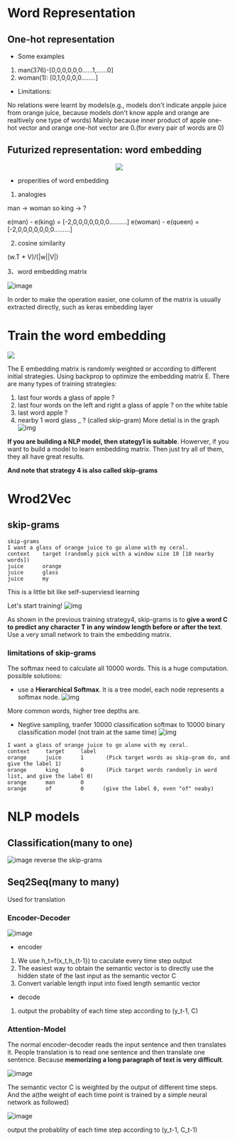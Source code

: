 # Word Representation

## One-hot representation
* Some examples
1. man(376)-[0,0,0,0,0,0......1,......0]
2. woman(1): [0,1,0,0,0,0........]
* Limitations:

No relations were learnt by models(e.g., models don't indicate anpple juice from orange juice, because models don't know apple and orange are realtively one type of words)
Mainly because inner product of apple one-hot vector and orange one-hot vector are 0.(for every pair of words are 0)

## Futurized representation: word embedding

<div align=center>
<img src="https://github.com/SuperrWu/Deep-Learning/blob/main/figures/word_embedding.PNG?raw=true">
</div>

* properities of word embedding
1. analogies

man -> woman  so king -> ?

e(man) - e(king) = [-2,0,0,0,0,0,0,0..........]
e(woman) - e(queen) = [-2,0,0,0,0,0,0,0.........]

2. cosine similarity

(w.T * V)/(|w||V|)

3、word embedding matrix

![image](https://user-images.githubusercontent.com/94330800/142990546-2e31293d-89a2-416a-8b49-97d650844b86.png)

In order to make the operation easier, one column of the matrix is usually extracted directly, such as keras embedding layer

# Train the word embedding
<div aligh=center>
  <img src="https://github.com/SuperrWu/Deep-Learning/blob/main/figures/Train_embedding.PNG?raw=true">
</div>

The E embedding matrix is randomly weighted or according to different initial strategies. Using backprop to optimize the embedding matrix E.
There are many types of training strategies:
1. last four words   a glass of apple ?
2. last four words on the left and right     a glass of apple ? on the white table
3. last word      apple ?
4. nearby 1 word        glass _ ? (called skip-gram)
More detial is in the graph
![img](https://github.com/SuperrWu/Deep-Learning/blob/main/figures/NLP_word_embeddin_context.PNG?raw=true)

**If you are building a NLP model, then stategy1 is suitable**. 
Howerver, if you want to build a model to learn embedding matrix. Then just try all of them, they all have great results.

**And note that strategy 4 is also called skip-grams**

# Wrod2Vec
## skip-grams
```
skip-grams
I want a glass of orange juice to go alone with my ceral.
context    target (randomly pick with a window size 10 [10 nearby words])
juice      orange
juice      glass
juice      my
```
This is a little bit like self-superviesd learning

Let's start training!
![img](https://github.com/SuperrWu/Deep-Learning/blob/main/figures/word2vec.PNG?raw=true)

As shown in the previous training strategy4, skip-grams is to **give a word C to predict any character T in any window length before or after the text**. Use a very small network to train the embedding matrix.

### limitations of skip-grams
The softmax need to calculate all 10000 words. This is a huge computation.
possible solutions:
* use a **Hierarchical Softmax**. It is a tree model, each node represents a softmax node.
![img](https://github.com/SuperrWu/Deep-Learning/blob/main/figures/problems%20_skip_grams.PNG?raw=true)

More common words, higher tree depths are.
* Negtive sampling, tranfer 10000 classification softmax to 10000 binary classification model (not train at the same time)
![img](https://github.com/SuperrWu/Deep-Learning/blob/main/figures/nlp_negtive_sampling.PNG?raw=true) 
```
I want a glass of orange juice to go alone with my ceral.
context     target     label
orange      juice      1       (Pick target words as skip-gram do, and give the label 1)
orange      king       0       (Pick target words randomly in word list, and give the label 0)
orange      man        0
orange      of         0      (give the label 0, even "of" neaby)
```

# NLP models
## Classification(many to one)
![image](https://user-images.githubusercontent.com/94330800/143184322-73a2b28e-4403-4c5b-acc7-7acf03be3604.png)
reverse the skip-grams
## Seq2Seq(many to many)
Used for translation
### Encoder-Decoder
![image](https://user-images.githubusercontent.com/94330800/143187023-448f4f07-4ae1-460c-98fb-28c23f96a348.png)
* encoder
1. We use h_t=f(x_t,h_{t-1}) to caculate every time step output
2. The easiest way to obtain the semantic vector is to directly use the hidden state of the last input as the semantic vector C
3. Convert variable length input into fixed length semantic vector
* decode
1. output the probablity of each time step according to (y_t-1, C)
### Attention-Model
The normal encoder-decoder reads the input sentence and then translates it. People translation is to read one sentence and then translate one sentence. Because **memorizing a long paragraph of text is very difficult**.

![image](https://user-images.githubusercontent.com/94330800/143191199-b0384cbf-9a1d-47d9-9ae7-8b32870f9e47.png)

The semantic vector C is weighted by the output of different time steps. And the a(the weight of each time point is trained by a simple neural network as followed)

![image](https://user-images.githubusercontent.com/94330800/143191056-3774c889-81ff-49ab-99b6-7cf8f7307425.png)

output the probablity of each time step according to (y_t-1, C_t-1)

